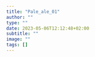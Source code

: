 ```yaml
---
title: "Pale_ale_01"
author: ""
type: ""
date: 2023-05-06T12:12:48+02:00
subtitle: ""
image: ""
tags: []
---
```

